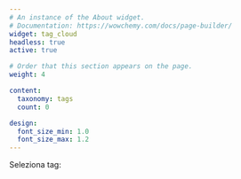 ```yaml
---
# An instance of the About widget.
# Documentation: https://wowchemy.com/docs/page-builder/
widget: tag_cloud
headless: true
active: true

# Order that this section appears on the page.
weight: 4

content:
  taxonomy: tags
  count: 0

design:
  font_size_min: 1.0
  font_size_max: 1.2
---
```

Seleziona tag:
